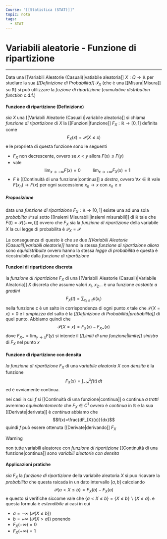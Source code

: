 ```yaml
---
Course: "[[Statistica (STAT)]]"
topic: nota
tags:
  - STAT
---
```

# Variabili aleatorie - Funzione di ripartizione
---
Data una [[Variabili Aleatorie (Casuali)|vatiabile aleatoria]] $X:\Omega \rightarrow \mathbb{R}$  per studiare la sua _[[Definizione di Probabilità]]_ $\mathcal{P}_{X}$  (che è una [[Misura|Misura]] su $\mathbb{R}$) si può utilizzare la _fuzione di ripartizione_ (_cumulative distribution function_ c.d.f.) 

#### Funzione di ripartizione (Definizione)
_sia_ $X$ una [[Variabili Aleatorie (Casuali)|variabile aleatoria]] si chiama _funzione di ripartizione_ di $X$ la [[Funzioni|funzione]] $F_{X}: \mathbb{R} \rightarrow[0,1]$ definita come $$F_{X}(x)=\mathcal{P}(X \leq x)$$e le proprieta di questa funzione sono le seguenti
- $F_{X}$  non decrescente, ovvero se $x<y$ allora $F(x) \leq F(y)$
- vale$$\lim_{ x \to -\infty } F(x)=0 \ \ \ \ \ \ \ \ \ \ \lim_{ x \to +\infty }F_{X}(x)=1 $$
- $F$ è [[Continuità di una funzione|continua]] a _destra_, ovvero $\forall x \in \mathbb{R}$ vale $F(x_{n})\rightarrow F(x)$ per ogni successione $x_{n}\rightarrow x$ con $x_{n}\geq x$


##### Proposizione
data una _funzione di ripartizione_ $F_{X}:\mathbb{R} \rightarrow [0,1]$ esiste una ad una sola _probabilta_ $\mathcal{P}$ sui sotto [[Insiemi Misurabili|insiemi misurabili]] di $\mathbb{R}$ tale che $F(t)=\mathcal{P}((-\infty,t])$ ovvero che $F_{X}$ sia la _funzione di ripartizione_ della variabile $X$ la cui legge di probabilita è $\mathcal{P}_{X}=\mathcal{P}$ 


La conseguenza di questo è che _se_ due _[[Variabili Aleatorie (Casuali)|variabili aleatorie]]_ hanno la stessa _funzione di ripartizione_ _allora_ sono _equidistribuite_ ovvero hanno la stessa _legge di probabilita_ e questa è ricostruibile dalla _funzione di ripartizione_

#### Funzioni di ripartizione discreta
la _funzione di ripartizione_ $F_{X}$ di una [[Variabili Aleatorie (Casuali)|Variabile Aleatoria]] $X$ discreta che assume valori $x_1,x_{2}\dots$ è una funzione _costante a gradini_ $$F_{X}(t)= \sum_{x_{i}\leq t}p(x_{i})$$
nella funzione c è un salto in corrispondenza di ogni punto $x$ tale che $\mathcal{P}\{ X=x \}>0$ e l _ampiezza_ del salto è la _[[Definizione di Probabilità|probabilita]]_ di quel punto.
Abbiamo quindi che $$\mathcal{P}\{ X=x\}=F_{X}(x)-F_{X-}(x)$$dove $F_{X-}=\lim_{ y \to x }F(y)$ si intende il _[[Limiti di una funzione|limite]] sinistro_ di $F_{X}$ nel punto $x$ 

#### Funzione di ripartizione con densita
_la funzione di ripartizione_  $F_X$ di una _variabile aleatoria_ $X$ con _densita_ è la funzione $$F_{X}(x)=\int _{-\infty}^{x}f(t) \, dt$$ ed è ovviamente continua.

nei casi in cui $f$ si [[Continuità di una funzione|continua]] o continua _a tratti_ avremmo _equivalentemente_ che $F_{X}\in C^{1}$ ovvero è _continua_ in $\mathbb{R}$ e la sua [[Derivate|derivata]] è _continua_ abbiamo che $$f(x)=\frac{dF_{X}(x)}{dx}$$quindi $f$ può essere ottenuta [[Derivate|derivando]] $F_{X}$


>[!warning]
>non tutte variabili aleatoree con _funzione di ripartizione_ [[Continuità di una funzione|continua]] sono _variabili aleatorie con densita_


#### Applicazioni  pratiche
_sia_ $F_{X}$ la _funzione di ripartizione_ della variabile aleatoria $X$ si puo ricavare la _probabilita_ che questa raicada in un dato intervallo $[a,b]$ calcolando $$\mathcal{P}\{a < X \leq b\}=F_{X}(b)-F_{X}(a)$$
e questo si verifiche siccome vale che $\{ a <X\leq b \}= \{ X \leq b \}\backslash\{ X\leq a \}$. e questa formula è _estendibile_ ai casi in cui
- $a = -\infty$ ($\mathcal{P}\{ X \leq b \}$) 
- $b=+ \infty$ ($\mathcal{P}\{ X>a \}$) 
ponendo 
- $F_{X}(-\infty)=0$
- $F_{X}(+\infty)=1$ 




